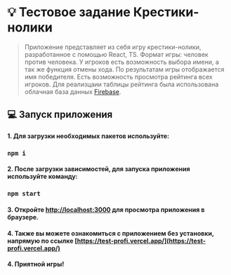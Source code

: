 # :bulb: Тестовое задание Крестики-нолики

> Приложение представляет из себя игру крестики-нолики, разработанное с помощью React, TS. Формат игры: человек против человека. У игроков есть возможность выбора имени, а так же функция отмены хода. По результатам игры отображается имя победителя. Есть возможность просмотра рейтинга всех игроков. Для реализцаии таблицы рейтинга была использована облачная база данных [Firebase](https://firebase.google.com/).

## :computer: Запуск приложения

#### 1. Для загрузки необходимых пакетов используйте:

### `npm i`

#### 2. После загрузки зависимостей, для запуска приложения используйте команду:

### `npm start`

#### 3. Откройте [http://localhost:3000](http://localhost:3000) для просмотра приложения в браузере.

#### 4. Также вы можете ознакомиться с приложением без установки, напрямую по ссылке [https://test-profi.vercel.app/](https://test-profi.vercel.app/)

#### 4. Приятной игры!
